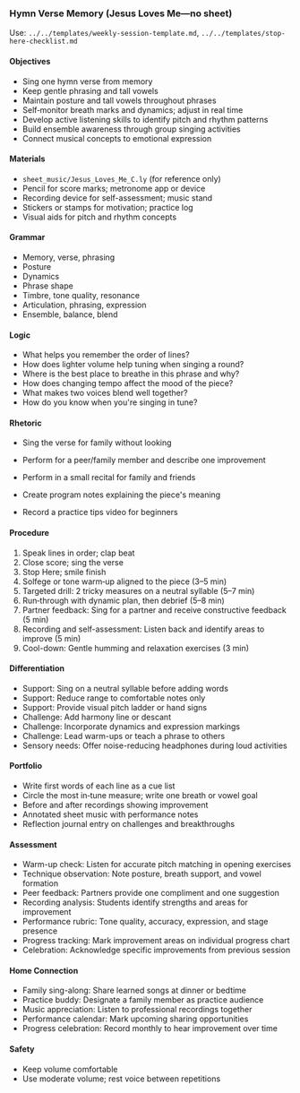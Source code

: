 ### Hymn Verse Memory (Jesus Loves Me—no sheet)

Use: `../../templates/weekly-session-template.md`, `../../templates/stop-here-checklist.md`

#### Objectives
- Sing one hymn verse from memory
- Keep gentle phrasing and tall vowels
- Maintain posture and tall vowels throughout phrases
- Self‑monitor breath marks and dynamics; adjust in real time
- Develop active listening skills to identify pitch and rhythm patterns
- Build ensemble awareness through group singing activities
- Connect musical concepts to emotional expression
#### Materials
- `sheet_music/Jesus_Loves_Me_C.ly` (for reference only)
- Pencil for score marks; metronome app or device
- Recording device for self-assessment; music stand
- Stickers or stamps for motivation; practice log
- Visual aids for pitch and rhythm concepts
#### Grammar
- Memory, verse, phrasing
- Posture
- Dynamics
- Phrase shape
- Timbre, tone quality, resonance
- Articulation, phrasing, expression
- Ensemble, balance, blend
#### Logic
- What helps you remember the order of lines?
- How does lighter volume help tuning when singing a round?
- Where is the best place to breathe in this phrase and why?
- How does changing tempo affect the mood of the piece?
- What makes two voices blend well together?
- How do you know when you're singing in tune?
#### Rhetoric
- Sing the verse for family without looking
- Perform for a peer/family member and describe one improvement

- Perform in a small recital for family and friends
- Create program notes explaining the piece's meaning
- Record a practice tips video for beginners
#### Procedure
1) Speak lines in order; clap beat
2) Close score; sing the verse
3) Stop Here; smile finish
4) Solfege or tone warm‑up aligned to the piece (3–5 min)
5) Targeted drill: 2 tricky measures on a neutral syllable (5–7 min)
6) Run‑through with dynamic plan, then debrief (5–8 min)
7) Partner feedback: Sing for a partner and receive constructive feedback (5 min)
8) Recording and self-assessment: Listen back and identify areas to improve (5 min)
9) Cool-down: Gentle humming and relaxation exercises (3 min)

#### Differentiation
- Support: Sing on a neutral syllable before adding words
- Support: Reduce range to comfortable notes only
- Support: Provide visual pitch ladder or hand signs
- Challenge: Add harmony line or descant
- Challenge: Incorporate dynamics and expression markings
- Challenge: Lead warm-ups or teach a phrase to others
- Sensory needs: Offer noise-reducing headphones during loud activities
#### Portfolio
- Write first words of each line as a cue list
- Circle the most in‑tune measure; write one breath or vowel goal
- Before and after recordings showing improvement
- Annotated sheet music with performance notes
- Reflection journal entry on challenges and breakthroughs

#### Assessment
- Warm-up check: Listen for accurate pitch matching in opening exercises
- Technique observation: Note posture, breath support, and vowel formation
- Peer feedback: Partners provide one compliment and one suggestion
- Recording analysis: Students identify strengths and areas for improvement
- Performance rubric: Tone quality, accuracy, expression, and stage presence
- Progress tracking: Mark improvement areas on individual progress chart
- Celebration: Acknowledge specific improvements from previous session

#### Home Connection
- Family sing-along: Share learned songs at dinner or bedtime
- Practice buddy: Designate a family member as practice audience
- Music appreciation: Listen to professional recordings together
- Performance calendar: Mark upcoming sharing opportunities
- Progress celebration: Record monthly to hear improvement over time
#### Safety
- Keep volume comfortable
- Use moderate volume; rest voice between repetitions

<!-- enriched: v1 -->


<!-- expanded: v3 -->